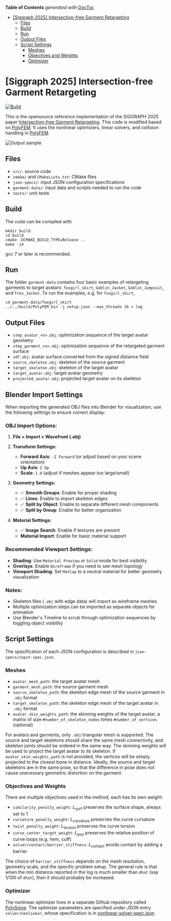 <!-- START doctoc generated TOC please keep comment here to allow auto update -->
<!-- DON'T EDIT THIS SECTION, INSTEAD RE-RUN doctoc TO UPDATE -->

**Table of Contents** _generated with [DocToc](https://github.com/thlorenz/doctoc)_

- [[Siggraph 2025] Intersection-free Garment Retargeting](#siggraph-2025-intersection-free-garment-retargeting)
  - [Files](#files)
  - [Build](#build)
  - [Run](#run)
  - [Output Files](#output-files)
  - [Script Settings](#script-settings)
    - [Meshes](#meshes)
    - [Objectives and Weights](#objectives-and-weights)
    - [Optimizer](#optimizer)

<!-- END doctoc generated TOC please keep comment here to allow auto update -->

# [Siggraph 2025] Intersection-free Garment Retargeting

[![Build](https://github.com/Huangzizhou/cloth-fit/actions/workflows/continuous.yml/badge.svg)](https://github.com/Huangzizhou/cloth-fit/actions/workflows/continuous.yml)

This is the opensource reference implementation of the SIGGRAPH 2025 paper [Intersection-free Garment Retargeting](https://huangzizhou.github.io/assets/img/research/cloth/paper.pdf). This code is modified based on [PolyFEM](https://github.com/polyfem/polyfem). It uses the nonlinear optimizers, linear solvers, and collision handling in [PolyFEM](https://github.com/polyfem/polyfem).

![Output sample](./garment-data/output.gif)

## Files

- `src/`: source code
- `cmake/` and `CMakeLists.txt`: CMake files
- `json-specs/`: input JSON configuration specifications
- `garment-data/`: input data and scripts needed to run the code
- `tests/`: unit-tests

## Build

The code can be compiled with

```
mkdir build
cd build
cmake -DCMAKE_BUILD_TYPE=Release ..
make -j4
```

gcc 7 or later is recommended.

## Run

The folder `garment-data` contains four basic examples of retargeting garments to target avatars: `foxgirl_skirt`, `Goblin_Jacket`, `Goblin_Jumpsuit`, and `Trex_Jacket`. To run the examples, e.g. for `foxgirl_skirt`,

```
cd garment-data/foxgirl_skirt
../../build/PolyFEM_bin -j setup.json --max_threads 16 > log
```

## Output Files

- `step_avatar_<n>.obj`: optimization sequence of the target avatar geometry
- `step_garment_<n>.obj`: optimization sequence of the retargeted garment surface
- `sdf.obj`: avatar surface converted from the signed distance field
- `source_skeleton.obj`: skeleton of the source garment
- `target_skeleton.obj`: skeleton of the target avatar
- `target_avatar.obj`: target avatar geometry
- `projected_avatar.obj`: projected target avatar on its skeleton

## Blender Import Settings

When importing the generated OBJ files into Blender for visualization, use the following settings to ensure correct display:

### OBJ Import Options:

1. **File > Import > Wavefront (.obj)**
2. **Transform Settings:**

   - **Forward Axis**: `-Z Forward` (or adjust based on your scene orientation)
   - **Up Axis**: `Z Up`
   - **Scale**: `1.0` (adjust if meshes appear too large/small)

3. **Geometry Settings:**

   - ✅ **Smooth Groups**: Enable for proper shading
   - ✅ **Lines**: Enable to import skeleton edges
   - ✅ **Split by Object**: Enable to separate different mesh components
   - ✅ **Split by Group**: Enable for better organization

4. **Material Settings:**
   - ✅ **Image Search**: Enable if textures are present
   - **Material Import**: Enable for basic material support

### Recommended Viewport Settings:

- **Shading**: Use `Material Preview` or `Solid` mode for best visibility
- **Overlays**: Enable `Wireframe` if you need to see mesh topology
- **Viewport Shading**: Set `MatCap` to a neutral material for better geometry visualization

### Notes:

- Skeleton files (`.obj` with edge data) will import as wireframe meshes
- Multiple optimization steps can be imported as separate objects for animation
- Use Blender's Timeline to scrub through optimization sequences by toggling object visibility

## Script Settings

The specification of each JSON configuration is described in `json-specs/input-spec.json`.

### Meshes

- `avatar_mesh_path`: the target avatar mesh
- `garment_mesh_path`: the source garment mesh
- `source_skeleton_path`: the skeleton edge mesh of the source garment in `.obj` format
- `target_skeleton_path`: the skeleton edge mesh of the target avatar in `.obj` format
- `avatar_skin_weights_path`: the skinning weights of the target avatar, a matrix of size `#number_of_skeleton_nodes` times `#number_of_vertices` (optional)

For avatars and garments, only `.obj` triangular mesh is supported. The source and target skeletons should share the same mesh connectivity, and skeleton joints should be ordered in the same way. The skinning weights will be used to project the target avatar to its skeleton. If `avatar_skin_weights_path` is not provided, the vertices will be simply projected to the closest bone in distance. Ideally, the source and target skeletons are in the same pose, so that the difference in pose does not cause unecessary geometric distortion on the garment.

### Objectives and Weights

There are multiple objectives used in the method, each has its own weight:

- `similarity_penalty_weight`: $L_\text{surf}$ preserves the surface shape, always set to 1
- `curvature_penalty_weight`: $L_\text{curvature}$ preserves the curve curvature
- `twist_penalty_weight`: $L_\text{torsion}$ preserves the curve torsion
- `curve_center_target_weight`: $L_\text{pos}$ preserves the relative position of curve loops (e.g. hem, cuff)
- `solver/contact/barrier_stiffness`: $L_\text{contact}$ avoids contact by adding a barrier

The choice of `barrier_stiffness` depends on the mesh resolution, geometry scale, and the specific problem setup. The general rule is that when the min distance reported in the log is much smaller than `dhat` (say 1/100 of `dhat`), then it should probably be increased.

### Optimizer

The nonlinear optimizer lives in a separate Github repository called [PolySolve](https://github.com/Huangzizhou/polysolve/tree/garment). The optimizer parameters are specified under JSON entry `solver/nonlinear`, whose specification is in [nonlinear-solver-spec.json](https://github.com/Huangzizhou/polysolve/blob/garment/nonlinear-solver-spec.json).
